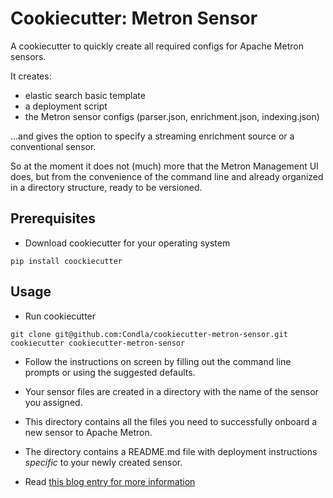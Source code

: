 # Cookiecutter: Metron Sensor

A cookiecutter to quickly create all required configs for Apache Metron sensors.

It creates:

* elastic search basic template
* a deployment script
* the Metron sensor configs (parser.json, enrichment.json, indexing.json)

...and gives the option to specify a streaming enrichment source or a conventional sensor.

So at the moment it does not (much) more that the Metron Management UI does, but from the convenience of the command line and already organized in a directory structure, ready to be versioned.

## Prerequisites

* Download cookiecutter for your operating system

```
pip install coockiecutter
```

## Usage

* Run cookiecutter

```
git clone git@github.com:Condla/cookiecutter-metron-sensor.git
cookiecutter cookiecutter-metron-sensor
```

* Follow the instructions on screen by filling out the command line prompts or using the suggested defaults.

* Your sensor files are created in a directory with the name of the sensor you assigned.

* This directory contains all the files you need to successfully onboard a new sensor to Apache Metron.

* The directory contains a README.md file with deployment instructions _specific_ to your newly created sensor.

* Read [this blog entry for more information](https://datahovel.com/2019/02/08/a-cookiecutter-for-metron-sensors/)